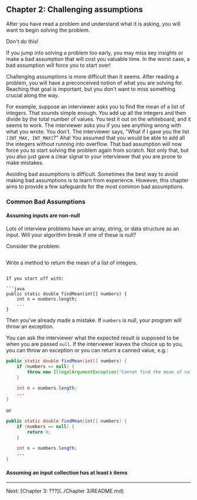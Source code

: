 ## Chapter 2: Challenging assumptions

After you have read a problem and understand what it is asking, you will want to begin solving the problem.

Don't do this!

If you jump into solving a problem too early, you may miss key insights or make a bad assumption that will cost you valuable time. In the worst case, a bad assumption will force you to start over!

Challenging assumptions is more difficult than it seems. After reading a problem, you will have a preconceived notion of what you are solving for. Reaching that goal is important, but you don't want to miss something crucial along the way.

For example, suppose an interviewer asks you to find the mean of a list of integers. That sounds simple enough. You add up all the integers and then divide by the total number of values. You test it out on the whiteboard, and it seems to work. The interviewer asks you if you see anything wrong with what you wrote. You don't. The interviewer says, "What if I gave you the list `[INT_MAX, INT_MAX]`?" Aha! You assumed that you would be able to add all the integers without running into overflow. That bad assumption will now force you to start solving the problem again from scratch. Not only that, but you also just gave a clear signal to your interviewer that you are prone to make mistakes.

Avoiding bad assumptions is difficult. Sometimes the best way to avoid making bad assumptions is to learn from experience. However, this chapter aims to provide a few safeguards for the most common bad assumptions.

### Common Bad Assumptions

#### Assuming inputs are non-null

Lots of interview problems have an array, string, or data structure as an input. Will your algorithm break if one of these is null?

Consider the problem:
 
>```html
Write a method to return the mean of a list of integers.
```

If you start off with:
 
```java
public static double findMean(int[] numbers) {
    int n = numbers.length;
    ...
}
```
 
Then you've already made a mistake. If `numbers` is null, your program will throw an exception.
 
You can ask the interviewer what the expected result is supposed to be when you are passed `null`. If the interviewer leaves the choice up to you, you can throw an exception or you can return a canned value, e.g.:
 
```java
public static double findMean(int[] numbers) {
    if (numbers == null) {
        throw new IllegalArgumentException("Cannot find the mean of null array!");
    }
     
    int n = numbers.length;
    ...
}
```

or
 
```java
public static double findMean(int[] numbers) {
    if (numbers == null) {
        return 0;
    }
     
    int n = numbers.length;
    ...
}
```

#### Assuming an input collection has at least `k` items

---

Next: [Chapter 3: ???](../Chapter 3/README.md)


